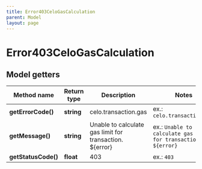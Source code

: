 ```yaml
---
title: Error403CeloGasCalculation
parent: Model
layout: page
---
```


# Error403CeloGasCalculation

## Model getters

Method name | Return type | Description | Notes
------------ | ------------- | ------------- | -------------
**getErrorCode()** | **string** | celo.transaction.gas | ex.: `celo.transaction.gas`
**getMessage()** | **string** | Unable to calculate gas limit for transaction. ${error} | ex.: `Unable to calculate gas limit for transaction. ${error}`
**getStatusCode()** | **float** | 403 | ex.: `403`

